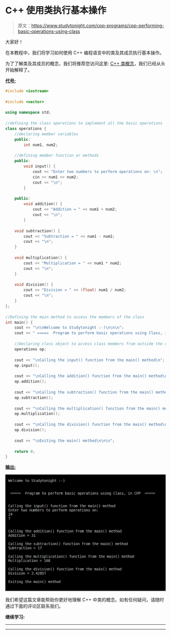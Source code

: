 # C++ 使用类执行基本操作

> 原文：<https://www.studytonight.com/cpp-programs/cpp-performing-basic-operations-using-class>

大家好！

在本教程中，我们将学习如何使用 C++ 编程语言中的类及其成员执行基本操作。

为了了解类及其成员的概念，我们将推荐您访问这里: [C++ 类概念](https://www.studytonight.com/cpp/defining-class-and-object.php)，我们已经从头开始解释了。

<u>**代号:**</u>

```cpp
#include <iostream>

#include <vector>

using namespace std;

//defining the class operations to implement all the basic operations
class operations {
    //declaring member variables
    public:
        int num1, num2;

    //defining member function or methods
    public:
        void input() {
            cout << "Enter two numbers to perform operations on: \n";
            cin >> num1 >> num2;
            cout << "\n";
        }

    public:
        void addition() {
            cout << "Addition = " << num1 + num2;
            cout << "\n";
        }

    void subtraction() {
        cout << "Subtraction = " << num1 - num2;
        cout << "\n";
    }

    void multiplication() {
        cout << "Multiplication = " << num1 * num2;
        cout << "\n";
    }

    void division() {
        cout << "Division = " << (float) num1 / num2;
        cout << "\n";
    }
};

//Defining the main method to access the members of the class
int main() {
    cout << "\n\nWelcome to Studytonight :-)\n\n\n";
    cout << " =====  Program to perform basic operations using Class, in CPP  ===== \n\n";

    //Declaring class object to access class members from outside the class
    operations op;

    cout << "\nCalling the input() function from the main() method\n";
    op.input();

    cout << "\nCalling the addition() function from the main() method\n";
    op.addition();

    cout << "\nCalling the subtraction() function from the main() method\n";
    op.subtraction();

    cout << "\nCalling the multiplication() function from the main() method\n";
    op.multiplication();

    cout << "\nCalling the division() function from the main() method\n";
    op.division();

    cout << "\nExiting the main() method\n\n\n";

    return 0;
}
```

<u>**输出:**</u>

![C++ Class operations](img/cd1fe007fc56b46669f3e58a705aceb7.png)

我们希望这篇文章能帮助你更好地理解 C++ 中类的概念。如有任何疑问，请随时通过下面的评论区联系我们。

**继续学习:**

* * *

* * *